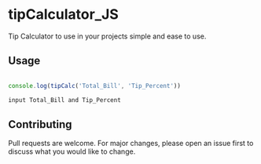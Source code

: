 # tipCalculator_JS

Tip Calculator to use in your projects simple and ease to use.

## Usage

```JavaScript

console.log(tipCalc('Total_Bill', 'Tip_Percent'))

input Total_Bill and Tip_Percent

```


## Contributing
Pull requests are welcome. For major changes, please open an issue first to discuss what you would like to change.
